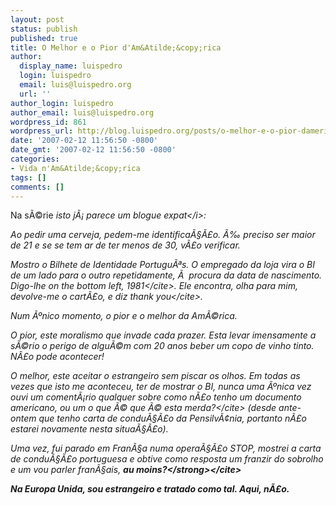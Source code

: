 ```yaml
---
layout: post
status: publish
published: true
title: O Melhor e o Pior d'Am&Atilde;&copy;rica
author:
  display_name: luispedro
  login: luispedro
  email: luis@luispedro.org
  url: ''
author_login: luispedro
author_email: luis@luispedro.org
wordpress_id: 861
wordpress_url: http://blog.luispedro.org/posts/o-melhor-e-o-pior-damerica
date: '2007-02-12 11:56:50 -0800'
date_gmt: '2007-02-12 11:56:50 -0800'
categories:
- Vida n'Am&Atilde;&copy;rica
tags: []
comments: []
---
```

<p>Na s&Atilde;&copy;rie <i>isto j&Atilde;&iexcl; parece um blogue expat<&#47;i>:
<p>Ao pedir uma cerveja, pedem-me identifica&Atilde;&sect;&Atilde;&pound;o. &Atilde;&permil; preciso ser maior de 21 e se se tem ar de ter menos de 30, v&Atilde;&pound;o verificar.
<p>Mostro o Bilhete de Identidade Portugu&Atilde;&ordf;s. O empregado da loja vira o BI de um lado para o outro repetidamente, &Atilde;&nbsp; procura da data de nascimento. Digo-lhe <cite>on the bottom left, 1981<&#47;cite>. Ele encontra, olha para mim, devolve-me o cart&Atilde;&pound;o, e diz <cite>thank you<&#47;cite>.
<p>Num &Atilde;&ordm;nico momento, o pior e o melhor da Am&Atilde;&copy;rica.
<p>O pior, este moralismo que invade cada prazer. Esta levar imensamente a s&Atilde;&copy;rio o perigo de algu&Atilde;&copy;m com 20 anos beber um copo de vinho tinto. N&Atilde;&pound;o pode acontecer!
<p>O melhor, este aceitar o estrangeiro sem piscar os olhos. Em todas as vezes que isto me aconteceu, ter de mostrar o BI, nunca uma &Atilde;&ordm;nica vez ouvi um coment&Atilde;&iexcl;rio qualquer sobre como n&Atilde;&pound;o tenho um documento americano, ou um <cite>o que &Atilde;&copy; que &Atilde;&copy; esta merda?<&#47;cite> (desde ante-ontem que tenho carta de condu&Atilde;&sect;&Atilde;&pound;o da Pensilv&Atilde;&cent;nia, portanto n&Atilde;&pound;o estarei novamente nesta situa&Atilde;&sect;&Atilde;&pound;o).
<p>Uma vez, fui parado em Fran&Atilde;&sect;a numa opera&Atilde;&sect;&Atilde;&pound;o STOP, mostrei a carta de condu&Atilde;&sect;&Atilde;&pound;o portuguesa e obtive como resposta um franzir do sobrolho e um <cite>vou parler fran&Atilde;&sect;ais, <strong>au moins?<&#47;strong><&#47;cite>
<p>Na Europa Unida, sou estrangeiro e tratado como tal. Aqui, n&Atilde;&pound;o.</p>
